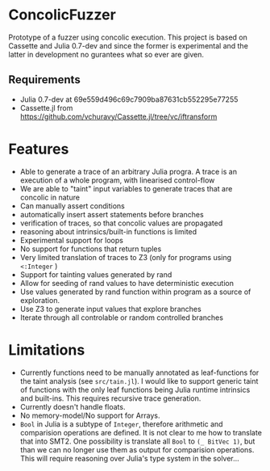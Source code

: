 # ConcolicFuzzer

Prototype of a fuzzer using concolic execution.
This project is based on Cassette and Julia 0.7-dev and since the former is experimental and the latter in development
no gurantees what so ever are given. 

## Requirements

- Julia 0.7-dev at 69e559d496c69c7909ba87631cb552295e77255
- Cassette.jl from https://github.com/vchuravy/Cassette.jl/tree/vc/iftransform

# Features
* Able to generate a trace of an arbitrary Julia progra.
  A trace is an execution of a whole program, with linearised control-flow
* We are able to "taint" input variables to generate traces that are concolic in nature
* Can manually assert conditions
* automatically insert assert statements before branches
* verification of traces, so that concolic values are propagated
* reasoning about intrinsics/built-in functions is limited
* Experimental support for loops
* No support for functions that return tuples
* Very limited translation of traces to Z3 (only for programs using `<:Integer` )
* Support for tainting values generated by rand
* Allow for seeding of rand values to have deterministic execution
* Use values generated by rand function within program as a source of exploration.
* Use Z3 to generate input values that explore branches
* Iterate through all controlable or random controlled branches

# Limitations

*  Currently functions need to be manually annotated as leaf-functions for the taint analysis (see `src/tain.jl`).
   I would like to support generic taint of functions with the only leaf functions being Julia runtime intrinsics and built-ins.
   This requires recursive trace generation.
* Currently doesn't handle floats.
* No memory-model/No support for Arrays.
* `Bool` in Julia is a subtype of `Integer`, therefore arithmetic and comparision operations are
  defined. It is not clear to me how to translate that into SMT2. One possibility is translate
  all `Bool` to `(_ BitVec 1)`, but than we can no longer use them as output for comparision
  operations. This will require reasoning over Julia's type system in the solver...
